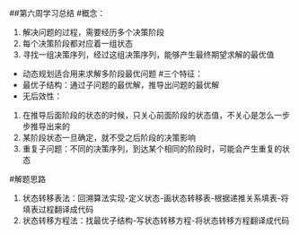 ##第六周学习总结
#概念：
1. 解决问题的过程，需要经历多个决策阶段
2. 每个决策阶段都对应着一组状态
3. 寻找一组决策序列，经过这组决策序列，能够产生最终期望求解的最优值
- 动态规划适合用来求解多阶段最优问题
#三个特征：
- 最优子结构：通过子问题的最优解，推导出问题的最优解
- 无后效性：
1. 在推导后面阶段的状态的时候，只关心前面阶段的状态值，不关心是怎么一步步推导出来的
2. 某阶段状态一旦确定，就不受之后阶段的决策影响
3. 重复子问题：不同的决策序列，到达某个相同的阶段时，可能会产生重复的状态

#解题思路
1. 状态转移表法：回溯算法实现-定义状态-画状态转移表-根据递推关系填表-将填表过程翻译成代码
2. 状态转移方程法：找最优子结构-写状态转移方程-将状态转移方程翻译成代码

